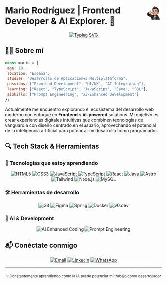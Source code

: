 # <img src="srcimglogo.png" width="10%" align="right" /> Mario Rodríguez | Frontend Developer & AI Explorer. 🚀

<div align="center">
  
  [![Typing SVG](https://readme-typing-svg.herokuapp.com?font=JetBrains+Mono&weight=600&pause=1000&color=3584E4&center=true&vCenter=true&width=435&lines=Frontend+Developer;AI+Enthusiast;Multiplataforma+Tech;Innovación+Digital)](https://git.io/typing-svg)
</div>

## 👨‍💻 Sobre mí

```javascript
const mario = {
 age: 19,
 location: "España",
 studies: "Desarrollo de Aplicaciones Multiplataforma",
 passions: ["Frontend Development", "UI/UX", "AI Integration"],
 learning: ["React", "TypeScript", "JavaScript", "Java", "SQL"],
 aiSkills: ["Prompt Engineering", "AI-Enhanced Development"]
};
```

Actualmente me encuentro explorando el ecosistema del desarrollo web moderno con enfoque en **Frontend** y **AI-powered** solutions. Mi objetivo es crear experiencias digitales intuitivas que combinen tecnologías de vanguardia con diseño centrado en el usuario, aprovechando el potencial de la inteligencia artificial para potenciar mi desarrollo como programador.

## 🔍 Tech Stack & Herramientas

### 🧠 Tecnologías que estoy aprendiendo

<div align="center">
  
  <!-- Lenguajes y Frameworks -->
  <img src="https://img.shields.io/badge/HTML5-E34F26?style=flat-square&logo=html5&logoColor=white" alt="HTML5" />
  <img src="https://img.shields.io/badge/CSS3-1572B6?style=flat-square&logo=css3&logoColor=white" alt="CSS3" />
  <img src="https://img.shields.io/badge/JavaScript-F7DF1E?style=flat-square&logo=javascript&logoColor=black" alt="JavaScript" />
  <img src="https://img.shields.io/badge/TypeScript-3178C6?style=flat-square&logo=typescript&logoColor=white" alt="TypeScript" />
  <img src="https://img.shields.io/badge/React-61DAFB?style=flat-square&logo=react&logoColor=black" alt="React" />
  <img src="https://img.shields.io/badge/Java-ED8B00?style=flat-square&logo=openjdk&logoColor=white" alt="Java" />
  <img src="https://img.shields.io/badge/Astro-5A29E4?style=flat-square&logo=astro&logoColor=white" alt="Astro" />
  <img src="https://img.shields.io/badge/Tailwind_CSS-38B2AC?style=flat-square&logo=tailwind-css&logoColor=white" alt="Tailwind" />
  <img src="https://img.shields.io/badge/Node.js-339933?style=flat-square&logo=nodedotjs&logoColor=white" alt="Node.js" />
  <img src="https://img.shields.io/badge/MySQL-4479A1?style=flat-square&logo=mysql&logoColor=white" alt="MySQL" />
  
</div>

### 🛠️ Herramientas de desarrollo

<div align="center">
  
  <img src="https://img.shields.io/badge/Git-F05032?style=flat-square&logo=git&logoColor=white" alt="Git" />
  <img src="https://img.shields.io/badge/Figma-F24E1E?style=flat-square&logo=figma&logoColor=white" alt="Figma" />
  <img src="https://img.shields.io/badge/Spring-6DB33F?style=flat-square&logo=spring&logoColor=white" alt="Spring" />
  <img src="https://img.shields.io/badge/Docker-2496ED?style=flat-square&logo=docker&logoColor=white" alt="Docker" />
  <img src="https://img.shields.io/badge/v0.dev-000000?style=flat-square&logo=vercel&logoColor=white" alt="v0.dev" />
  
</div>

### 🤖 AI & Development

<div align="center">
  
  <img src="https://img.shields.io/badge/AI_Enhanced_Coding-007ACC?style=flat-square&logo=openai&logoColor=white" alt="AI Enhanced Coding" />
  <img src="https://img.shields.io/badge/Prompt_Engineering-FF5A00?style=flat-square&logo=openai&logoColor=white" alt="Prompt Engineering" />
  
</div>


## 📬 Conéctate conmigo

<div align="center">
  
  [![Email](https://img.shields.io/badge/Email-D14836?style=flat-square&logo=gmail&logoColor=white)](mailto:mario.rodriguez.2006@protonmail.com)
  [![LinkedIn](https://img.shields.io/badge/LinkedIn-0077B5?style=flat-square&logo=linkedin&logoColor=white)](https://www.linkedin.com/in/marioro255/)
  [![WhatsApp](https://img.shields.io/badge/WhatsApp-25D366?style=flat-square&logo=whatsapp&logoColor=white)](https://wa.me/660866403)
  
</div>

---

<div align="center">
  <sub>💡 Constantemente aprendiendo cómo la IA puede potenciar mi trabajo como desarrollador</sub>
</div>
